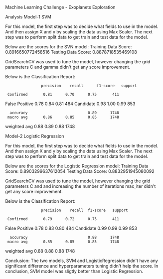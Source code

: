 Machine Learning Challenge - Exoplanets Exploration

Analysis
Model-1 SVM

For this model, the first step was to decide what fields to use in the model. And then assign X and y by scaling the data using Max Scaler. The next step was to perform split data to get train and test data for the model.

Below are the scores for the SVN model:
Training Data Score: 0.8916650772458516
Testing Data Score: 0.8878718535469108

GridSearchCV was used to tune the model, however changing the grid parameters C and gamma didn't get any score improvement.

Below is the Classification Report:

                    precision    recall      f1-score   support

     Confirmed       0.81      0.70      0.75       411
False Positive       0.78      0.84      0.81       484
     Candidate       0.98      1.00      0.99       853

      accuracy                           0.89      1748
     macro avg       0.86      0.85      0.85      1748
  weighted avg       0.88      0.89      0.88      1748



Model-2 Logistic Regression

For this model, the first step was to decide what fields to use in the model. And then assign X and y by scaling the data using Max Scaler. The next step was to perform split data to get train and test data for the model.

Below are the scores for the Logistic Regression model:
Training Data Score: 0.8903299637612054
Testing Data Score: 0.8832951945080092

GridSearchCV was used to tune the model, however changing the grid parameters C and and increasing the number of iterations max_iter didn't get any score improvement.

Below is the Classification Report:

                    precision    recall  f1-score   support

     Confirmed       0.79      0.72      0.75       411
False Positive       0.78      0.83      0.80       484
     Candidate       0.99      0.99      0.99       853

      accuracy                           0.88      1748
     macro avg       0.85      0.85      0.85      1748
  weighted avg       0.88      0.88      0.88      1748

Conclusion:
The two models, SVM and LogisticRegression didn't have any significant difference and hyperparameters tuning didn't help the score. In conclusion, SVM model was sligtly better than Logistic Regression.